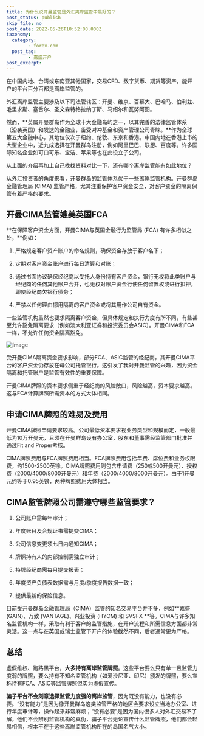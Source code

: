 ```yaml
---
title: 为什么说开曼监管是外汇离岸监管中最好的？
post_status: publish
skip_file: no
post_date: 2022-05-26T10:52:00.000Z
taxonomy:
  category:
        - forex-com
  post_tag:
        - 嘉盛开户
post_excerpt: 
---
```

在中国内地、台湾或东南亚其他国家，交易CFD、数字货币、期货等资产，能开户的平台百分百都是离岸监管的。

外汇离岸监管主要涉及以下司法管辖区：开曼、维京、百慕大、巴哈马、伯利兹、毛里求斯、塞舌尔、圣文森特格拉纳丁斯、马绍尔和瓦努阿图。

然而，**英属开曼群岛作为全球十大金融岛屿之一，以其完善的法律监管体系（沿袭英国）和发达的金融业，备受对冲基金和资产管理公司青睐。**作为全球第五大金融中心，其地位仅次于纽约、伦敦、东京和香港。中国内地在香港上市的大型企业中，近九成选择在开曼群岛注册，例如阿里巴巴、联想、百度等。许多国际知名企业如可口可乐、宝洁、苹果等也在此设立子公司。

从上面的介绍再加上自己找找资料对比一下，还有哪个离岸监管能有如此地位？

从外汇投资者的角度来看，开曼群岛的监管体系优于一些离岸监管机构。开曼群岛金融管理局 (CIMA) 监管严格，尤其注重保护客户资金安全，对客户资金的隔离保管有着严格的要求。

## 开曼CIMA监管媲美英国FCA

**在保障客户资金方面，开曼CIMA与英国金融行为监管局 (FCA) 有许多相似之处，**例如：

1. 严格规定客户资产账户的命名规则，确保资金存放于客户名下；

1. 定期对客户资金账户进行每日清算和对账；

1. 通过书面协议确保经纪商以受托人身份持有客户资金，银行无权将此类账户与经纪商的任何其他账户合并，也无权对账户资金行使任何留置权或进行扣押，即使经纪商欠银行债务；

1. 严禁以任何理由挪用隔离的客户资金或将其用作公司自有资金。

一些监管机构虽然也要求隔离客户资金，但具体规定和执行力度有所不同，有些甚至允许豁免隔离要求（例如澳大利亚证券和投资委员会ASIC）。开曼CIMA和FCA一样，不允许任何资金隔离豁免。

![Image](https://prod-files-secure.s3.us-west-2.amazonaws.com/39ed1227-6d7d-4570-be36-9ccd4a2c4241/bd849744-3fcb-4a37-8312-357962c8f065/image.png?X-Amz-Algorithm=AWS4-HMAC-SHA256&X-Amz-Content-Sha256=UNSIGNED-PAYLOAD&X-Amz-Credential=ASIAZI2LB4664BRDFCOT%2F20250218%2Fus-west-2%2Fs3%2Faws4_request&X-Amz-Date=20250218T101403Z&X-Amz-Expires=3600&X-Amz-Security-Token=IQoJb3JpZ2luX2VjEGIaCXVzLXdlc3QtMiJHMEUCIQD309dAwg5F950l4MrTLtDgDNIK0uOUeIlllB3TILcpXAIgU7IGER9QwkFFZcS0xEQXyyG8U3LgrgbdeOo%2FEUvKRVsqiAQIiv%2F%2F%2F%2F%2F%2F%2F%2F%2F%2FARAAGgw2Mzc0MjMxODM4MDUiDD0zmZTdCfwBmn54sCrcA%2Bf%2FcdB3VJCD1udxFMv3G1LfuON%2Bk0%2Bais2u%2B5DhTgQ4IzsxN0yaPnEa7daLWv6cfu%2F%2BDVqhPKuL8jfFQzXtKlKhqJMGG4vGMvxIf%2BYr%2BVAnH0RlgILotPG%2FX%2Ft3b0nQwrfVyF%2FJ4HlGDNp9FFZVPpj%2F%2FfCEi0gJexZLx%2BwWmI%2FS%2BFnPEal0HuRMe%2FiwvRjMkWu2DA35vJBvIv0cEKGT36QanKWFTI5IZxIHOj%2BebePiucYuA61UMuAldtFk2GNRkX4YHcjrSaFC4HXIyrOBbk27u3yZ%2FgCrA7pgXo6jYK9AJbNXg64j3WQGsEzyrd4yXQnVaY40N0tYVtv8YmVCMIo7dDqAoeJi0y%2B0W01z8mre1OUx8Sko1Ye9e0LMnAylLmSUAxzqWAf7q3u16i7hQ1jX6z0FENWXCFi293gkpbcHakZgYvwd3cnjH8x0v0apcVYq8xQMQL2QgvICGXdRXKjKFW%2FGAVpsC2q9gub6h%2BgIl8eerpDFjePtvqHIvFIjNnXVPG7redq6YfId0Q1GtcybOX0lpWMR7n7LpvCtrmJQmzOhKI75nStgH2%2FgiHZND%2BmeddWeyekUcmm4r%2BiioI5Vlu6U5%2FXz%2B%2BGSNSMh9qxN7YGmm%2BXGpy1tLQkbMPSg0b0GOqUBKKoeUHmo5JF1YBUy%2B70AzbsOIiErwzvySxn5WxxVlUlHCgFZ22XU6VOrv8oh6rlibHZ7XicoEiksIyXo6rF0EmpGHjb6l7xcGjxUVlcuOPxcpVjIESHB6k5pQ4cexW0%2BtOAo3VYW7EO%2BrZ3IAtBREwu0tdtjvdmF8lNKxA1UMS2BfcG6iNa3%2Bxo%2Bbh2ryPF5EtQP8raRP63imExASBpSqmTMBe2l&X-Amz-Signature=a3ca371059ec6323579e29831db417affed569c265965cb36ee08324deb37471&X-Amz-SignedHeaders=host&x-id=GetObject)

受开曼CIMA隔离资金要求影响，部分FCA、ASIC监管的经纪商，其开曼CIMA平台的客户资金仍存放在母公司托管银行。这引发了我对开曼监管的兴趣，因为资金隔离和托管账户是监管有效性的重要保障。

开曼CIMA牌照的资本要求侧重于经纪商的风险敞口，风险越高，资本要求越高。这与FCA计算牌照所需资本的方式大体相同。

## **申请CIMA牌照的难易及费用**

开曼CIMA牌照申请要求较高。公司最低资本要求视业务类型和规模而定，一般最低为10万开曼元，且须在开曼群岛设有办公室，股东和董事需经监管部门批准并通过Fit and Proper考核。

CIMA牌照费用与FCA牌照费用相当。FCA牌照费用包括年费、席位费和业务权限费，约1500-2500英镑。CIMA牌照费用则包含申请费（250或500开曼元）、授权费（2000/4000/8000开曼元）和年费（2000/4000/8000开曼元）。由于1开曼元约等于0.95英镑，两种牌照费用大体相当。

## CIMA监管牌照公司需遵守哪些监管要求？

1. 公司账户需每年审计；

1. 年度账目及合规证书需提交CIMA；

1. 公司信息变更须七日内通知CIMA；

1. 牌照持有人的内部控制需独立审计；

1. 持牌经纪商需每月提交报表；

1. 年度资产负债表数据需与月度/季度报告数据一致；

1. 提供最新的保险信息。

目前受开曼群岛金融管理局（CIMA）监管的知名交易平台并不多，例如**嘉盛 (GAIN)、万致 (VANTAGE)、兴业投资 (HYCM) 和 SVSFX **等。CIMA与许多知名监管机构一样，采取有利于客户的监管措施，在开户流程和所需信息方面都非常灵活。这一点与在英国或瑞士监管下开户的体验截然不同，后者通常更为严格。

## 总结

虚假维权、跑路黑平台，**大多持有离岸监管牌照**。这些平台要么只有单一且监管力度弱的牌照，要么持有不知名监管机构（如爱沙尼亚、印尼）颁发的牌照，要么宣称持有FCA、ASIC等监管牌照但实为虚假宣传。

**骗子平台不会刻意选择监管力度强的离岸监管**，因为既没有能力，也没有必要。“没有能力”是因为像开曼群岛这类监管严格的地区会要求设立当地办公室、进行年度审计等，操作起来非常麻烦；“没有必要”是因为国内很多人对外汇交易不了解，他们不会辨别监管机构的真伪，骗子平台无论宣传什么监管牌照，他们都会轻易相信，根本不在乎这些离岸监管机构所在的岛国名气大小。